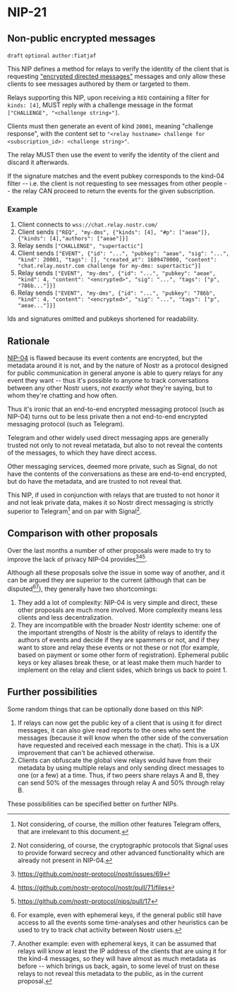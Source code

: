 NIP-21
======

Non-public encrypted messages
-----------------------------

`draft` `optional` `author:fiatjaf`

This NIP defines a method for relays to verify the identity of the client that is requesting ["encrypted directed messages"](04.md) messages and only allow these clients to see messages authored by them or targeted to them.

Relays supporting this NIP, upon receiving a `REQ` containing a filter for `kinds: [4]`, MUST reply with a challenge message in the format `["CHALLENGE", "<challenge string>"]`.

Clients must then generate an event of kind `20001`, meaning "challenge response", with the content set to `"<relay hostname> challenge for <subscription_id>: <challenge string>"`.

The relay MUST then use the event to verify the identity of the client and discard it afterwards.

If the signature matches and the event pubkey corresponds to the kind-04 filter -- i.e. the client is not requesting to see messages from other people -- the relay CAN proceed to return the events for the given subscription.

### Example

1. Client connects to `wss://chat.relay.nostr.com/`
2. Client sends `["REQ", "my-dms", {"kinds": [4], "#p": ["aeae"]}, {"kinds": [4],"authors": ["aeae"]}]`
3. Relay sends `["CHALLENGE", "supertactic"]`
4. Client sends `["EVENT", {"id": "...", "pubkey": "aeae", "sig": "...", "kind": 20001, "tags": [], "created_at": 1609470000, "content": "chat.relay.nostr.com challenge for my-dms: supertactic"}]`
5. Relay sends `["EVENT", "my-dms", {"id": "...", "pubkey": "aeae", "kind": 4, "content": "<encrypted>", "sig": "...", "tags": ["p", "786b..."]}]`
5. Relay sends `["EVENT", "my-dms", {"id": "...", "pubkey": "786b", "kind": 4, "content": "<encrypted>", "sig": "...", "tags": ["p", "aeae..."]}]`

Ids and signatures omitted and pubkeys shortened for readability.

Rationale
---------

[NIP-04](04.md) is flawed because its event contents are encrypted, but the metadata around it is not, and by the nature of Nostr as a protocol designed for public communication in general anyone is able to query relays for any event they want -- thus it's possible to anyone to track conversations between any other Nostr users, not _exactly what_ they're saying, but to whom they're chatting and how often.

Thus it's ironic that an end-to-end encrypted messaging protocol (such as NIP-04) turns out to be less private then a not end-to-end encrypted messaging protocol (such as Telegram).

Telegram and other widely used direct messaging apps are generally trusted not only to not reveal metatada, but also to not reveal the contents of the messages, to which they have direct access.

Other messaging services, deemed more private, such as Signal, do not have the contents of the conversations as these are end-to-end encrypted, but do have the metadata, and are trusted to not reveal that.

This NIP, if used in conjunction with relays that are trusted to not honor it and not leak private data, makes it so Nostr direct messaging is strictly superior to Telegram[^1] and on par with Signal[^2].

[^1]: Not considering, of course, the million other features Telegram offers, that are irrelevant to this document.
[^2]: Not considering, of course, the cryptographic protocols that Signal uses to provide forward secrecy and other advanced functionality which are already not present in NIP-04.

Comparison with other proposals
-------------------------------

Over the last months a number of other proposals were made to try to improve the lack of privacy NIP-04 provides[^3][^4][^5].

Although all these proposals solve the issue in some way of another, and it can be argued they are superior to the current (although that can be disputed[^6][^7]), they generally have two shortcomings:

  1. They add a lot of complexity: NIP-04 is very simple and direct, these other proposals are much more involved. More complexity means less clients and less decentralization.
  2. They are incompatible with the broader Nostr identity scheme: one of the important strengths of Nostr is the ability of relays to identify the authors of events and decide if they are spammers or not, and if they want to store and relay these events or not these or not (for example, based on payment or some other form of registration). Ephemeral public keys or key aliases break these, or at least make them much harder to implement on the relay and client sides, which brings us back to point 1.

[^3]: https://github.com/nostr-protocol/nostr/issues/69
[^4]: https://github.com/nostr-protocol/nostr/pull/71/files
[^5]: https://github.com/nostr-protocol/nips/pull/17
[^6]: For example, even with ephemeral keys, if the general public still have access to all the events some time-analyses and other heuristics can be used to try to track chat activity between Nostr users.
[^7]: Another example: even with ephemeral keys, it can be assumed that relays will know at least the IP address of the clients that are using it for the kind-4 messages, so they will have almost as much metadata as before -- which brings us back, again, to some level of trust on these relays to not reveal this metadata to the public, as in the current proposal.

Further possibilities
---------------------

Some random things that can be optionally done based on this NIP:

  1. If relays can now get the public key of a client that is using it for direct messages, it can also give read reports to the ones who sent the messages (because it will know when the other side of the conversation have requested and received each message in the chat). This is a UX improvement that can't be achieved otherwise.
  2. Clients can obfuscate the global view relays would have from their metadata by using multiple relays and only sending direct messages to one (or a few) at a time. Thus, if two peers share relays A and B, they can send 50% of the messages through relay A and 50% through relay B.

These possibilities can be specified better on further NIPs.
